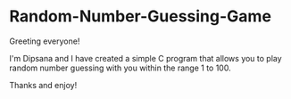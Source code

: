 # Random-Number-Guessing-Game

Greeting everyone!

I'm Dipsana and I have created a simple C program that allows you to play random number guessing with you within the range 1 to 100.

Thanks and enjoy!
